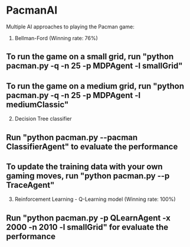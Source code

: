 # PacmanAI
Multiple AI approaches to playing the Pacman game:
1. Bellman-Ford (Winning rate: 76%)

## To run the game on a small grid, run "python pacman.py -q -n 25 -p MDPAgent -l smallGrid"
## To run the game on a medium grid, run "python pacman.py -q -n 25 -p MDPAgent -l mediumClassic"


2. Decision Tree classifier

## Run "python pacman.py --pacman ClassifierAgent" to evaluate the performance

## To update the training data with your own gaming moves, run "python pacman.py --p TraceAgent"

3. Reinforcement Learning - Q-Learning model (Winning rate: 100%)

## Run "python pacman.py -p QLearnAgent -x 2000 -n 2010 -l smallGrid" for evaluate the performance



